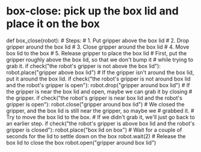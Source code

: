 # box-close: pick up the box lid and place it on the box
def box_close(robot):
    # Steps:
    # 1. Put gripper above the box lid
    # 2. Drop gripper around the box lid
    # 3. Close gripper around the box lid
    # 4. Move box lid to the box
    # 5. Release gripper to place the box lid
    # First, put the gripper roughly above the box lid, so that we don't bump it
    # while trying to grab it.
    if check("the robot's gripper is not above the box lid"):
        robot.place("gripper above box lid")
    # If the gripper isn't around the box lid, put it around the box lid.
    if check("the robot's gripper is not around box lid and the robot's gripper is open"):
        robot.drop("gripper around box lid")
    # If the gripper is near the box lid and open, maybe we can grab it by closing
    # the gripper.
    if check("the robot's gripper is near box lid and the robot's gripper is open"):
        robot.close("gripper around box lid")
    # We closed the gripper, and the box lid is still near the gripper, so maybe we
    # grabbed it.
    # Try to move the box lid to the box.
    # If we didn't grab it, we'll just go back to an earlier step.
    if check("the robot's gripper is above box lid and the robot's gripper is closed"):
        robot.place("box lid on box")
        # Wait for a couple of seconds for the lid to settle down on the box
        robot.wait(2)
        # Release the box lid to close the box
        robot.open("gripper around box lid")